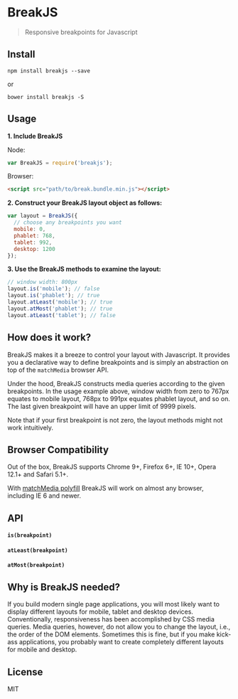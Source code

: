 # BreakJS

> Responsive breakpoints for Javascript


## Install

```shell
npm install breakjs --save
```
or
```shell
bower install breakjs -S
```

## Usage

__1. Include BreakJS__

Node:
```js
var BreakJS = require('breakjs');
```
Browser:
```html
<script src="path/to/break.bundle.min.js"></script>
```
__2. Construct your BreakJS layout object as follows:__
```js
var layout = BreakJS({
  // choose any breakpoints you want
  mobile: 0,
  phablet: 768,
  tablet: 992,
  desktop: 1200
});
```
__3. Use the BreakJS methods to examine the layout:__
```js
// window width: 800px
layout.is('mobile'); // false
layout.is('phablet'); // true
layout.atLeast('mobile'); // true
layout.atMost('phablet'); // true
layout.atLeast('tablet'); // false
```

## How does it work?

BreakJS makes it a breeze to control your layout with Javascript. It provides
you a declarative way to define breakpoints and is simply an abstraction on
top of the `matchMedia` browser API.

Under the hood, BreakJS constructs media queries according to the given
breakpoints. In the usage example above, window width from zero to 767px
equates to mobile layout, 768px to 991px equates phablet layout, and so on.
The last given breakpoint will have an upper limit of 9999 pixels.

Note that if your first breakpoint is not zero, the layout methods might
not work intuitively.


## Browser Compatibility

Out of the box, BreakJS supports Chrome 9+, Firefox 6+, IE 10+, Opera 12.1+ and
Safari 5.1+.

With [matchMedia polyfill](https://github.com/paulirish/matchMedia.js/) BreakJS
will work on almost any browser, including IE 6 and newer.


## API

#### `is(breakpoint)`

#### `atLeast(breakpoint)`

#### `atMost(breakpoint)`


## Why is BreakJS needed?

If you build modern single page applications, you will most likely want to
display different layouts for mobile, tablet and desktop devices.
Conventionally, responsiveness has been accomplished by CSS media queries.
Media queries, however, do not allow you to change the layout, i.e., the order
of the DOM elements. Sometimes this is fine, but if you make kick-ass
applications, you probably want to create completely different layouts for
mobile and desktop.

## License

MIT
